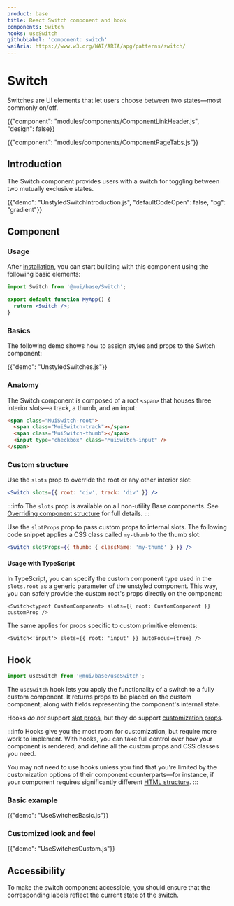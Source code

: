 ```yaml
---
product: base
title: React Switch component and hook
components: Switch
hooks: useSwitch
githubLabel: 'component: switch'
waiAria: https://www.w3.org/WAI/ARIA/apg/patterns/switch/
---
```


# Switch

<p class="description">Switches are UI elements that let users choose between two states—most commonly on/off.</p>

{{"component": "modules/components/ComponentLinkHeader.js", "design": false}}

{{"component": "modules/components/ComponentPageTabs.js"}}

## Introduction

The Switch component provides users with a switch for toggling between two mutually exclusive states.

{{"demo": "UnstyledSwitchIntroduction.js", "defaultCodeOpen": false, "bg": "gradient"}}

## Component

### Usage

After [installation](/base-ui/getting-started/quickstart/#installation), you can start building with this component using the following basic elements:

```jsx
import Switch from '@mui/base/Switch';

export default function MyApp() {
  return <Switch />;
}
```

### Basics

The following demo shows how to assign styles and props to the Switch component:

{{"demo": "UnstyledSwitches.js"}}

### Anatomy

The Switch component is composed of a root `<span>` that houses three interior slots—a track, a thumb, and an input:

```html
<span class="MuiSwitch-root">
  <span class="MuiSwitch-track"></span>
  <span class="MuiSwitch-thumb"></span>
  <input type="checkbox" class="MuiSwitch-input" />
</span>
```

### Custom structure

Use the `slots` prop to override the root or any other interior slot:

```jsx
<Switch slots={{ root: 'div', track: 'div' }} />
```

:::info
The `slots` prop is available on all non-utility Base components.
See [Overriding component structure](/base-ui/guides/overriding-component-structure/) for full details.
:::

Use the `slotProps` prop to pass custom props to internal slots.
The following code snippet applies a CSS class called `my-thumb` to the thumb slot:

```jsx
<Switch slotProps={{ thumb: { className: 'my-thumb' } }} />
```

#### Usage with TypeScript

In TypeScript, you can specify the custom component type used in the `slots.root` as a generic parameter of the unstyled component. This way, you can safely provide the custom root's props directly on the component:

```tsx
<Switch<typeof CustomComponent> slots={{ root: CustomComponent }} customProp />
```

The same applies for props specific to custom primitive elements:

```tsx
<Switch<'input'> slots={{ root: 'input' }} autoFocus={true} />
```

## Hook

```js
import useSwitch from '@mui/base/useSwitch';
```

The `useSwitch` hook lets you apply the functionality of a switch to a fully custom component.
It returns props to be placed on the custom component, along with fields representing the component's internal state.

Hooks _do not_ support [slot props](#slot-props), but they do support [customization props](#customization).

:::info
Hooks give you the most room for customization, but require more work to implement.
With hooks, you can take full control over how your component is rendered, and define all the custom props and CSS classes you need.

You may not need to use hooks unless you find that you're limited by the customization options of their component counterparts—for instance, if your component requires significantly different [HTML structure](#anatomy).
:::

### Basic example

{{"demo": "UseSwitchesBasic.js"}}

### Customized look and feel

{{"demo": "UseSwitchesCustom.js"}}

## Accessibility

To make the switch component accessible, you should ensure that the corresponding labels reflect the current state of the switch.
